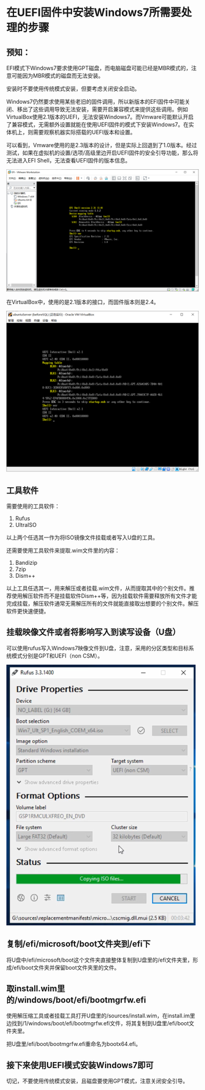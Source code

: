 # 在UEFI固件中安装Windows7所需要处理的步骤

## 预知：

EFI模式下Windows7要求使用GPT磁盘，而电脑磁盘可能已经是MBR模式的，注意可能因为MBR模式的磁盘而无法安装。

安装时不要使用传统模式安装，但要考虑关闭安全启动。

Windows7仍然要求使用某些老旧的固件调用，所以新版本的EFI固件中可能关闭、移出了这些调用导致无法安装，需要开启兼容模式来提供这些调用。例如VirtualBox使用2.1版本的UEFI，无法安装Windows7。而Vmware可能默认开启了兼容模式，无需额外设置就能在使用UEFI固件的模式下安装Windows7。在实体机上，则需要观察机器实际搭载的UEFI版本和设置。

可以看到，Vmware使用的是2.3版本的设计，但是实际上回退到了1.0版本。经过测试，如果在虚拟机的设置/选项/高级里边开启UEFI固件的安全引导功能，那么将无法进入EFI Shell，无法查看UEFI固件的版本信息。

![在Vmware中使用的UEFI版本](Untitled.assets/image-20191211095537723.png)

在VirtualBox中，使用的是2.1版本的接口，而固件版本则是2.4。

![在VirtualBox中使用的UEFI版本](Untitled.assets/image-20191211095658452.png)

## 工具软件

需要使用的工具软件：

1.  Rufus
2.  UltraISO

以上两个任选其一作为将ISO镜像文件挂载或者写入U盘的工具。

还需要使用工具软件来提取.wim文件里的内容：

1.  Bandizip
2.  7zip
3.  Dism++

以上工具任选其一，用来解压或者挂载.wim文件，从而提取其中的个别文件。推荐使用解压软件而不是挂载软件Dism++等，因为挂载软件需要释放所有文件才能完成挂载，解压软件通常无需解压所有的文件就能直接取出想要的个别文件。解压软件更快速便捷。

## 挂载映像文件或者将影响写入到读写设备（U盘）

可以使用rufus写入Windows7映像文件到U盘，注意，采用的分区类型和目标系统模式分别是GPT和UEFI（non CSM）。

![image-20191211090419993](Untitled.assets/image-20191211090419993.png)

## 复制/efi/microsoft/boot文件夹到/efi下

将U盘中/efi/microsoft/boot这个文件夹直接整体复制到U盘里的/efi文件夹里，形成/efi/boot文件夹并保留boot文件夹里的文件。

## 取install.wim里的/windows/boot/efi/bootmgrfw.efi

使用解压缩工具或者挂载工具打开U盘里的/sources/install.wim，在install.im里边找到/1/windows/boot/efi/bootmgrfw.efi文件，将其复制到U盘里/efi/boot文件夹里。

把U盘里/efi/boot/bootmgrfw.efi重命名为bootx64.efi。

## 接下来使用UEFI模式安装Windows7即可

切记，不要使用传统模式安装，且磁盘要使用GPT模式，注意关闭安全引导。